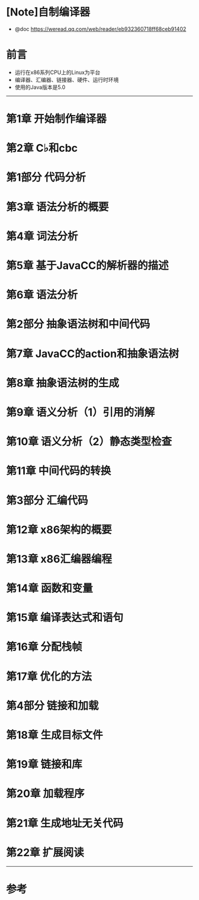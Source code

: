 # [Note]自制编译器

- @doc https://weread.qq.com/web/reader/eb932360718ff68ceb91402

# 前言

- 运行在x86系列CPU上的Linux为平台
- 编译器、汇编器、链接器、硬件、运行时环境
- 使用的Java版本是5.0

---

# 第1章 开始制作编译器

# 第2章 C♭和cbc

# 第1部分 代码分析

# 第3章 语法分析的概要

# 第4章 词法分析

# 第5章 基于JavaCC的解析器的描述

# 第6章 语法分析

# 第2部分 抽象语法树和中间代码

# 第7章 JavaCC的action和抽象语法树

# 第8章 抽象语法树的生成

# 第9章 语义分析（1）引用的消解

# 第10章 语义分析（2）静态类型检查

# 第11章 中间代码的转换

# 第3部分 汇编代码

# 第12章 x86架构的概要

# 第13章 x86汇编器编程

# 第14章 函数和变量

# 第15章 编译表达式和语句

# 第16章 分配栈帧

# 第17章 优化的方法

# 第4部分 链接和加载

# 第18章 生成目标文件

# 第19章 链接和库

# 第20章 加载程序

# 第21章 生成地址无关代码

# 第22章 扩展阅读

---

# 参考